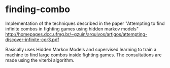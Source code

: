 # finding-combo 
Implementation of the techniques described in the paper "Attempting to find infinite combos in fighting games using hidden markov models"
http://homepages.dcc.ufmg.br/~gzuin/arquivos/artigos/attempting-discover-infinite-cor3.pdf

Basically uses Hidden Markov Models and supervised learning to train a machine to find large combos inside fighting games. The consultations are made using the viterbi algorithm.